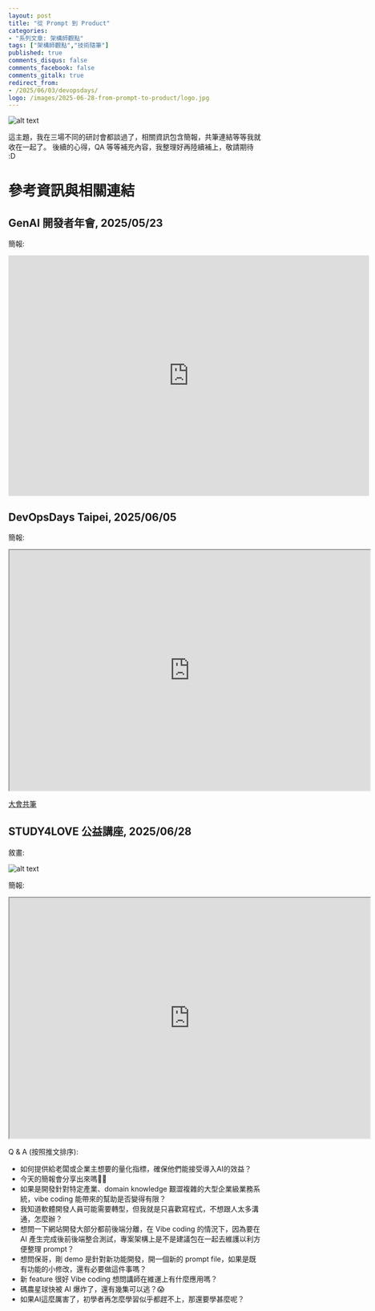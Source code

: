 ```yaml
---
layout: post
title: "從 Prompt 到 Product"
categories:
- "系列文章: 架構師觀點"
tags: ["架構師觀點","技術隨筆"]
published: true
comments_disqus: false
comments_facebook: false
comments_gitalk: true
redirect_from:
- /2025/06/03/devopsdays/
logo: /images/2025-06-28-from-prompt-to-product/logo.jpg
---
```


![alt text](/images/2025-06-28-from-prompt-to-product/logo.jpg)

這主題，我在三場不同的研討會都談過了，相關資訊包含簡報，共筆連結等等我就收在一起了。
後續的心得，QA 等等補充內容，我整理好再陸續補上，敬請期待 :D


<!--more-->

# 參考資訊與相關連結

## GenAI 開發者年會, 2025/05/23

簡報:
<iframe src="https://docs.google.com/presentation/d/e/2PACX-1vQxOtsS0dDV_q3smJuQP3efhwhNaK_8O6AmYdO1XNZeFRgkiTTH1_NqjVHFyyS7zxOco4hP-NmMQfzi/pubembed?start=false&loop=false&delayms=3000" frameborder="0" width="720" height="480" allowfullscreen="true" mozallowfullscreen="true" webkitallowfullscreen="true"></iframe>



## DevOpsDays Taipei, 2025/06/05

簡報:  
<iframe src="https://docs.google.com/presentation/d/e/2PACX-1vQxjwDVoiFso6bL-Tn5sDXSPDxYlBIKqCXNxiH4jvWgWR6w_L7F56ut0wtnyAg23h6yT0czExPh4hGb/pubembed?start=false&loop=false&delayms=3000" frameborder="1" width="720" height="480" allowfullscreen="true" mozallowfullscreen="true" webkitallowfullscreen="true"></iframe>

[大會共筆](https://hackmd.io/@DevOpsDay/2025/%2FSkkpnJ8zxg)

## STUDY4LOVE 公益講座, 2025/06/28

敘畫:

![alt text](/images/2025-06-28-from-prompt-to-product/logo.jpg)


簡報:

<iframe src="https://docs.google.com/presentation/d/e/2PACX-1vRf4AOPd5FpqUxQeC0aMD6548tv5J24RTwFIbNN4W8O5aLkt-EZmVh7YLugA6wBKejStwcgLzRRbSva/pubembed?start=false&loop=false&delayms=3000" frameborder="1" width="720" height="480" allowfullscreen="true" mozallowfullscreen="true" webkitallowfullscreen="true"></iframe>

Q & A (按照推文排序):
- 如何提供給老闆或企業主想要的量化指標，確保他們能接受導入AI的效益？
- 今天的簡報會分享出來嗎🙇‍♂️
- 如果是開發針對特定產業、domain knowledge 艱澀複雜的大型企業級業務系統，vibe coding 能帶來的幫助是否變得有限？
- 我知道軟體開發人員可能需要轉型，但我就是只喜歡寫程式，不想跟人太多溝通，怎麼辦？
- 想問一下網站開發大部分都前後端分離，在 Vibe coding 的情況下，因為要在 AI 產生完成後前後端整合測試，專案架構上是不是建議包在一起去維護以利方便整理 prompt？
- 想問保哥，剛 demo 是針對新功能開發，開一個新的 prompt file，如果是既有功能的小修改，還有必要做這件事嗎？
- 新 feature 很好 Vibe coding 想問講師在維運上有什麼應用嗎？
- 碼農星球快被 AI 爆炸了，還有幾集可以逃？😱
- 如果AI這麼厲害了，初學者再怎麼學習似乎都趕不上，那還要學甚麼呢？